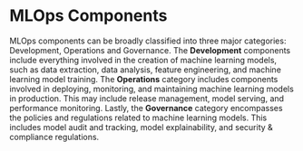 # MLOps Components

MLOps components can be broadly classified into three major categories: Development, Operations and Governance. The **Development** components include everything involved in the creation of machine learning models, such as data extraction, data analysis, feature engineering, and machine learning model training. The **Operations** category includes components involved in deploying, monitoring, and maintaining machine learning models in production. This may include release management, model serving, and performance monitoring. Lastly, the **Governance** category encompasses the policies and regulations related to machine learning models. This includes model audit and tracking, model explainability, and security & compliance regulations.
